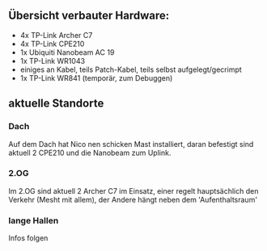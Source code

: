 
## Übersicht verbauter Hardware: 

* 4x TP-Link Archer C7
* 4x TP-Link CPE210 
* 1x Ubiquiti Nanobeam AC 19
* 1x TP-Link WR1043
* einiges an Kabel, teils Patch-Kabel, teils selbst aufgelegt/gecrimpt
* 1x TP-Link WR841 (temporär, zum Debuggen)


## aktuelle Standorte

### Dach 
Auf dem Dach hat Nico nen schicken Mast installiert, daran befestigt sind aktuell 2 CPE210 und die Nanobeam zum Uplink. 

### 2.OG
Im 2.OG sind aktuell 2 Archer C7 im Einsatz, einer regelt hauptsächlich den Verkehr (Mesht mit allem), der Andere hängt neben dem 'Aufenthaltsraum'

### lange Hallen
Infos folgen


